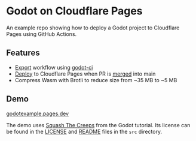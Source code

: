# Godot on Cloudflare Pages

An example repo showing how to deploy a Godot project to Cloudflare Pages using GitHub Actions.

## Features
- [Export](.github/workflows/export.yml) workflow using [godot-ci](https://github.com/abarichello/godot-ci)
- [Deploy](.github/workflows/deploy.yml) to Cloudflare Pages when PR is [merged](.github/workflows/merge.yml) into main
- Compress Wasm with Brotli to reduce size from ~35 MB to ~5 MB

## Demo
[godotexample.pages.dev](https://godotexample.pages.dev)

The demo uses [Squash The Creeps](https://github.com/godotengine/godot-demo-projects/tree/master/3d/squash_the_creeps) from the Godot tutorial.
Its license can be found in the [LICENSE](src/LICENSE) and [README](src/README.md#copying) files in the `src` directory.
